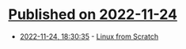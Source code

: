 # [Published on 2022-11-24](index.md)

* [2022-11-24, 18:30:35](https://news.ycombinator.com/item?id=33734685) - [Linux from Scratch](https://www.linuxfromscratch.org/)
